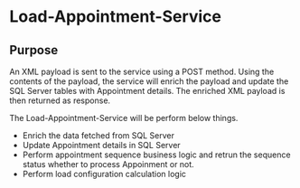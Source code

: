 # Load-Appointment-Service

## Purpose
An XML payload is sent to the service using a POST method. Using the contents of the payload, the service will enrich the payload and update the SQL Server tables with Appointment details. The enriched XML payload is then returned as response.
 
The Load-Appointment-Service will be perform below things.
*   Enrich the data fetched from SQL Server
*   Update Appointment details in SQL Server
*   Perform appointment sequence business logic and retrun the sequence status whether to process Appoinment or not. 
*   Perform load configuration calculation logic